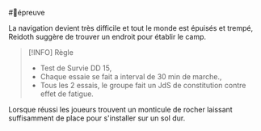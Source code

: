 #🎲épreuve

La navigation devient très difficile et tout le monde est épuisés et trempé, Reidoth suggère de trouver un endroit pour établir le camp.


>[!INFO] Règle
 > - Test de Survie DD 15,
 > - Chaque essaie se fait a interval de 30 min de marche.,
 >  - Tous les 2 essais, le groupe fait un JdS de constitution contre effet de fatigue.
  
  Lorsque réussi les joueurs trouvent un monticule de rocher laissant suffisamment de place pour s'installer sur un sol dur.  